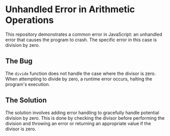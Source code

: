 # Unhandled Error in Arithmetic Operations

This repository demonstrates a common error in JavaScript: an unhandled error that causes the program to crash. The specific error in this case is division by zero.

## The Bug

The `divide` function does not handle the case where the divisor is zero. When attempting to divide by zero, a runtime error occurs, halting the program's execution.

## The Solution

The solution involves adding error handling to gracefully handle potential division by zero. This is done by checking the divisor before performing the division and throwing an error or returning an appropriate value if the divisor is zero.
